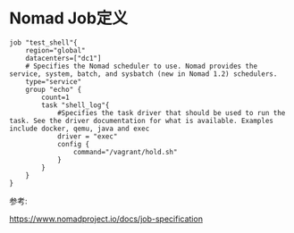 # Nomad Job定义

```shell
job "test_shell"{
	region="global"
	datacenters=["dc1"]
	# Specifies the Nomad scheduler to use. Nomad provides the service, system, batch, and sysbatch (new in Nomad 1.2) schedulers.
	type="service"
	group "echo" {
		count=1
		task "shell_log"{
		    #Specifies the task driver that should be used to run the task. See the driver documentation for what is available. Examples include docker, qemu, java and exec
			driver = "exec"
			config {
				command="/vagrant/hold.sh"
			}
		}
	}
}
```





参考:

https://www.nomadproject.io/docs/job-specification

